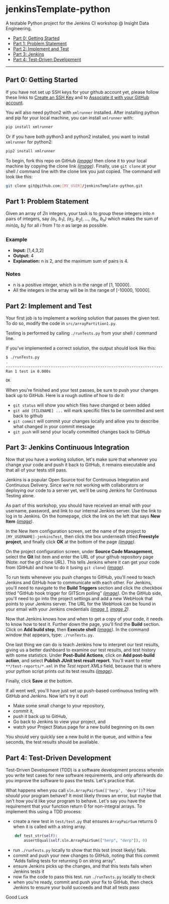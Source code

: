 # jenkinsTemplate-python
A testable Python project for the Jenkins CI workshop @ Insight Data Engineering.

 * [Part 0: Getting Started](#part-0-getting-started)
 * [Part 1: Problem Statement](#part-1-problem-statement)
 * [Part 2: Implement and Test](#part-2-implement-and-test)
 * [Part 3: Jenkins](#part-3-jenkins-continuous-integration)
 * [Part 4: Test-Driven Development](#part-4-test-driven-development)

----

## Part 0: Getting Started

If you have not set up SSH keys for your github account yet, please follow these links to [Create an SSH Key](https://help.github.com/articles/generating-a-new-ssh-key-and-adding-it-to-the-ssh-agent/#generating-a-new-ssh-key)
and to [Associate it with your GitHub account](https://help.github.com/articles/adding-a-new-ssh-key-to-your-github-account/).

You will also need python2 with `xmlrunner` installed. After installing python and pip for your local machine, you can install `xmlrunner` with:

```bash
pip install xmlrunner
```

Or if you have both python3 and python2 installed, you want to install `xmlrunner` for python2:


```bash
pip2 install xmlrunner
```

To begin, fork this repo on GitHub *\([image](res/howToFork.png)\)*
then clone it to your local machine by copying the clone link *\([image](res/findTheCloneLink.png)\)*.
Finally, use `git clone` at your shell / command line with the clone link you just copied. The command will look like this:

```bash
git clone git@github.com:[MY_USER]/jenkinsTemplate-python.git
```





## Part 1: Problem Statement

Given an array of *2n* integers, your task is to group these integers into *n* pairs of integers, say *(a<sub>1</sub>, b<sub>1</sub>), (a<sub>2</sub>, b<sub>2</sub>), ..., (a<sub>n</sub>, b<sub>n</sub>)* which makes the sum of *min(a<sub>i</sub>, b<sub>i</sub>)* for all *i* from *1* to *n* as large as possible.

### Example

 * **Input:** [1,4,3,2]
 * **Output:** 4
 * **Explanation:** n is 2, and the maximum sum of pairs is 4.

### Notes

 * n is a positive integer, which is in the range of [1, 10000].
 * All the integers in the array will be in the range of [-10000, 10000].




## Part 2: Implement and Test

Your first job is to implement a working solution that passes the given test. To do so, modify the code in `src/arrayPartition1.py`.

Testing is performed by calling `./runTests.py` from your shell / command line.

If you've implemented a correct solution, the output should look like this:

```bash
$ ./runTests.py
.
----------------------------------------------------------------------
Ran 1 test in 0.000s

OK
```




When you're finished and your test passes, be sure to push your changes back up to GitHub. Here is a rough outline of how to do it:

 * `git status` will show you which files have changed or been added
 * `git add [FILENAME] ...` will mark specific files to be committed and sent back to github
 * `git commit` will commit your changes locally and allow you to describe what changed in your commit message
 * `git push` will send your locally committed changes back to GitHub





## Part 3: Jenkins Continuous Integration

Now that you have a working solution, let's make sure that whenever you change your code and push it back to GitHub, it remains executable and that all of your tests still pass.

Jenkins is a popular Open Source tool for Continuous Integration and Continuous Delivery. Since we're not working with collaborators or deploying our code to a server yet, we'll be using Jenkins for Continuous Testing alone.


As part of this workshop, you should have received an email with your username, password, and link to our internal Jenkins server. Use the link to log in to Jenkins. On the homepage, click the link on the left that says **New Item**
*\([image](res/jenkinsNewItem.png)\)*.

In the New Item configuration screen, set the name of the project to `[MY_USERNAME]-jenkinsTest`, then click the box underneath titled **Freestyle project**, and finally click **OK** at the bottom of the page *\([image](res/jenkinsNewItemConfig.png)\)*.

On the project configuration screen, under **Source Code Management**, select the **Git** list item and enter the URL of your github repository page (Note: *not* the git clone URL). This tells Jenkins where it can get your code from (GitHub) and how to do it (using `git clone`) *\([image](res/jenkinsProjectGitConfig.png)\)*.

To run tests whenever you push changes to GitHub, you'll need to teach Jenkins and GitHub how to communicate with each other. For Jenkins, you'll need to navigate to the **Build Triggers** section and click the checkbox titled "GitHub hook trigger for GITScm polling" *\([image](res/jenkinsProjectBuildTrigger.png)\)*. On the GitHub side, you'll need to go into the project settings and add a new WebHook that points to your Jenkins server. The URL for the WebHook can be found in your email with your Jenkins credentials
*\([image 1](res/githubWebhook1.png), 
[image 2](res/githubWebhook2.png)\)*.

Now that Jenkins knows how and when to get a copy of your code, it needs to know how to test it. Further down the page, you'll find the **Build** section. Click on **Add build step**, then **Execute shell** *\([image](res/jenkinsProjectConfigBuild1.png)\)*. In the command window that appears, type: `./runTests.py`.

One last thing we can do is teach Jenkins how to interpret our test results, giving us a better dashboard to examine our test results, and test history with some statistics. Under **Post-Build Actions**, click on **Add post-build action**, and select **Publish JUnit test result report**. You'll want to enter `**/test-reports/*.xml` in the *Test report XMLs* field, because that is where your python script prints out its test results *\([image](res/jenkinsPostbuildJUnit.png)\)*.

Finally, click **Save** at the bottom.

If all went well, you'll have just set up push-based continuous testing with GitHub and Jenkins. Now let's try it out!

 * Make some small change to your repository,
 * commit it,
 * push it back up to GitHub,
 * Go back to Jenkins to view your project, and
 * watch your Project Status page for a new build beginning on its own

You should very quickly see a new build in the queue, and within a few seconds, the test results should be available.



## Part 4: Test-Driven Development

Test-Driven Development (TDD) is a software development process wherein you write test cases for new software requirements, and only afterwards do you improve the software to pass the tests. Let's practice that.

What happens when you call `sln.ArrayPairSum(['herp', 'derp'])`? How *should* your program behave? It most likely throws an error, but maybe that isn't how you'd like your program to behave.
Let's say you have the requirement that your function return 0 for non-integral arrays. To implement this using a TDD process:

 * create a new test in `test/test.py` that ensures `ArrayPairSum` returns 0 when it is called with a string array.

```python
    def test_str(self):
        assertEqual(self.sln.ArrayPairSum(["herp", "derp"]), 0)
```

 * run `./runTests.py` locally to show that this test (most likely) fails.
 * commit and push your new changes to GitHub, noting that this commit "Adds failing tests for returning 0 on string array".
 * ensure Jenkins picks up the changes, and that this tests fails when Jenkins tests it
 * now fix the code to pass this test. run `./runTests.py` locally to check
 * when you're ready, commit and push your fix to GitHub, then check Jenkins to ensure your build succeeds and that all tests pass

Good Luck
